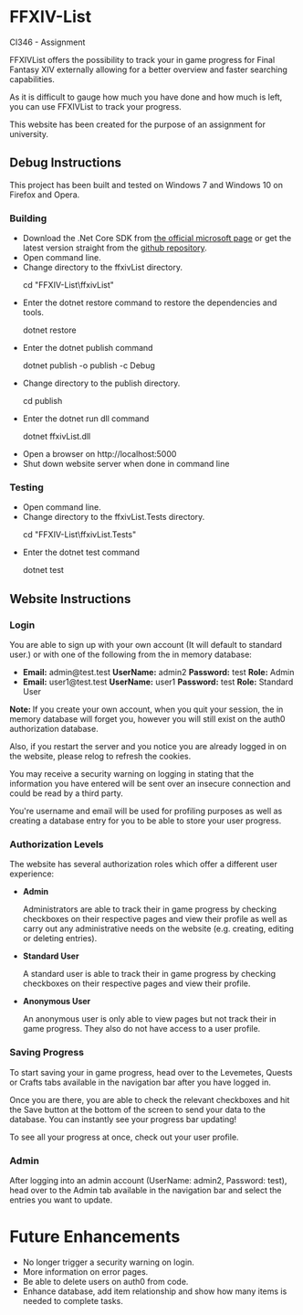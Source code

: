 # FFXIV-List
CI346 - Assignment
<p>FFXIVList offers the possibility to track your in game progress for Final Fantasy XIV externally allowing for a better overview and faster searching capabilities.</p>
<p>As it is difficult to gauge how much you have done and how much is left, you can use FFXIVList to track your progress. </p>
<p>This website has been created for the purpose of an assignment for university.</p>

<h2>Debug Instructions</h2>
<p> This project has been built and tested on Windows 7 and Windows 10 on Firefox and Opera. </p>
<h3>Building</h3>
<ul>
<li> Download the .Net Core SDK from <a href="https://www.microsoft.com/net/core#windowscmd">the official microsoft page</a> or get the latest version straight from the <a href="https://github.com/dotnet/cli">github repository</a>.</li>
<li> Open command line. </li>
<li> Change directory to the ffxivList directory. </li>
<p>cd "FFXIV-List\ffxivList"</p>
<li> Enter the dotnet restore command to restore the dependencies and tools. </li>
<p> dotnet restore </p>
<li> Enter the dotnet publish command </li>
<p>dotnet publish -o publish -c Debug</p>
<li> Change directory to the publish directory. </li>
<p>cd publish</p>
<li> Enter the dotnet run dll command </li>
<p>dotnet ffxivList.dll</p>
<li> Open a browser on http://localhost:5000</li>
<li> Shut down website server when done in command line </li>
</ul>

<h3>Testing</h3>
<ul>
<li> Open command line. </li>
<li> Change directory to the ffxivList.Tests directory. </li>
<p>cd "FFXIV-List\ffxivList.Tests"</p>
<li> Enter the dotnet test command </li>
<p>dotnet test</p>
</ul>

<h2> Website Instructions</h2>

<h3> Login </h3>
<p>You are able to sign up with your own account (It will default to standard user.) or with one of the following from the in memory database:</p>
<ul>
<li> <b>Email:</b> admin@test.test <b>UserName:</b> admin2 <b>Password:</b> test <b>Role:</b> Admin </li>
<li> <b>Email:</b> user1@test.test <b>UserName:</b> user1 <b>Password:</b> test <b>Role:</b> Standard User</li>
</ul>
<p> <b> Note: </b> If you create your own account, when you quit your session, the in memory database will forget you, however you will still exist on the auth0 authorization database.</p>
<p> Also, if you restart the server and you notice you are already logged in on the website, please relog to refresh the cookies. </p>
<p> You may receive a security warning on logging in stating that the information you have entered will be sent over an insecure connection and could be read by a third party. </p>
<p> You're username and email will be used for profiling purposes as well as creating a database entry for you to be able to store your user progress. </p>

<h3> Authorization Levels </h3>
<p>The website has several authorization roles which offer a different user experience:</p>
<ul>
<li> <b>Admin</b> </li>
<p>Administrators are able to track their in game progress by checking checkboxes on their respective pages and view their profile as well as carry out any administrative needs on the website (e.g. creating, editing or deleting entries).</p>
<li> <b>Standard User</b> </li>
<p>A standard user is able to track their in game progress by checking checkboxes on their respective pages and view their profile.</p>
<li> <b>Anonymous User</b></li>
<p>An anonymous user is only able to view pages but not track their in game progress. They also do not have access to a user profile.</p>
</ul>

<h3> Saving Progress </h3>
<p>To start saving your in game progress, head over to the Levemetes, Quests or Crafts tabs available in the navigation bar after you have logged in.</p>
<p>Once you are there, you are able to check the relevant checkboxes and hit the Save button at the bottom of the screen to send your data to the database. You can instantly see your progress bar updating! </p>
<p>To see all your progress at once, check out your user profile.</p>

<h3> Admin </h3>
<p> After logging into an admin account (UserName: admin2, Password: test), head over to the Admin tab available in the navigation bar and select the entries you want to update. </p>

<h1> Future Enhancements </h1>
<ul>
<li> No longer trigger a security warning on login. </li>
<li> More information on error pages. </li>
<li> Be able to delete users on auth0 from code. </li>
<li> Enhance database, add item relationship and show how many items is needed to complete tasks. </li>
</ul>
